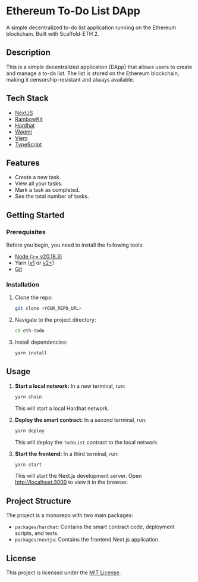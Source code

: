 # Ethereum To-Do List DApp

A simple decentralized to-do list application running on the Ethereum blockchain. Built with Scaffold-ETH 2.

## Description

This is a simple decentralized application (DApp) that allows users to create and manage a to-do list. The list is stored on the Ethereum blockchain, making it censorship-resistant and always available.

## Tech Stack

- [NextJS](https://nextjs.org/)
- [RainbowKit](https://www.rainbowkit.com/)
- [Hardhat](https://hardhat.org/)
- [Wagmi](https://wagmi.sh/)
- [Viem](https://viem.sh/)
- [TypeScript](https://www.typescriptlang.org/)

## Features

- Create a new task.
- View all your tasks.
- Mark a task as completed.
- See the total number of tasks.

## Getting Started

### Prerequisites

Before you begin, you need to install the following tools:

- [Node (>= v20.18.3)](https://nodejs.org/en/download/)
- Yarn ([v1](https://classic.yarnpkg.com/en/docs/install/) or [v2+](https://yarnpkg.com/getting-started/install))
- [Git](https://git-scm.com/downloads)

### Installation

1.  Clone the repo:
    ```sh
    git clone <YOUR_REPO_URL>
    ```
2.  Navigate to the project directory:
    ```sh
    cd eth-todo
    ```
3.  Install dependencies:
    ```sh
    yarn install
    ```

## Usage

1.  **Start a local network:**
    In a new terminal, run:
    ```sh
    yarn chain
    ```
    This will start a local Hardhat network.

2.  **Deploy the smart contract:**
    In a second terminal, run:
    ```sh
    yarn deploy
    ```
    This will deploy the `TodoList` contract to the local network.

3.  **Start the frontend:**
    In a third terminal, run:
    ```sh
    yarn start
    ```
    This will start the Next.js development server. Open [http://localhost:3000](http://localhost:3000) to view it in the browser.

## Project Structure

The project is a monorepo with two main packages:

-   `packages/hardhat`: Contains the smart contract code, deployment scripts, and tests.
-   `packages/nextjs`: Contains the frontend Next.js application.

## License

This project is licensed under the [MIT License](LICENCE).
